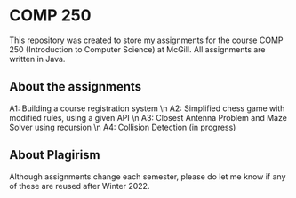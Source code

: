 # COMP 250
This repository was created to store my assignments for the course COMP 250 (Introduction to Computer Science) at McGill. All assignments are written in Java.

## About the assignments
A1: Building a course registration system \n
A2: Simplified chess game with modified rules, using a given API \n
A3: Closest Antenna Problem and Maze Solver using recursion \n
A4: Collision Detection (in progress)

## About Plagirism
Although assignments change each semester, please do let me know if any of these are reused after Winter 2022. 
